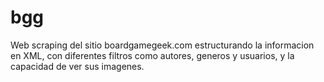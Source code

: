 # bgg
Web scraping del sitio boardgamegeek.com estructurando la informacion en XML, con diferentes filtros como autores, generos y usuarios, y la capacidad de ver sus imagenes.
